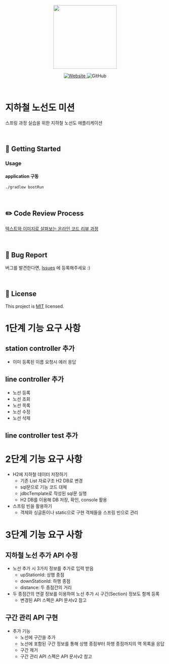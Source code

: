 <p align="center">
    <img width="200px;" src="https://raw.githubusercontent.com/woowacourse/atdd-subway-admin-frontend/master/images/main_logo.png"/>
</p>
<p align="center">
  <a href="https://techcourse.woowahan.com/c/Dr6fhku7" alt="woowacourse subway">
    <img alt="Website" src="https://img.shields.io/website?url=https%3A%2F%2Fedu.nextstep.camp%2Fc%2FR89PYi5H">
  </a>
  <img alt="GitHub" src="https://img.shields.io/github/license/woowacourse/atdd-subway-map">
</p>

<br>

# 지하철 노선도 미션
스프링 과정 실습을 위한 지하철 노선도 애플리케이션

<br>

## 🚀 Getting Started
### Usage
#### application 구동
```
./gradlew bootRun
```
<br>

## ✏️ Code Review Process
[텍스트와 이미지로 살펴보는 온라인 코드 리뷰 과정](https://github.com/next-step/nextstep-docs/tree/master/codereview)

<br>

## 🐞 Bug Report

버그를 발견한다면, [Issues](https://github.com/woowacourse/atdd-subway-map/issues) 에 등록해주세요 :)

<br>

## 📝 License

This project is [MIT](https://github.com/woowacourse/atdd-subway-map/blob/master/LICENSE) licensed.

# 1단계 기능 요구 사항
## station controller 추가
- 이미 등록된 이름 요청시 에러 응답

## line controller 추가
- 노선 등록
- 노선 조회
- 노선 목록
- 노선 수정
- 노선 삭제

## line controller test 추가

# 2단계 기능 요구 사항
- H2에 지하철 데이터 저장하기
   - 기존 List 자료구조 H2 DB로 변경
   - sql문으로 기능 코드 대체
   - jdbcTemplate로 작성된 sql문 실행
   - H2 DB를 이용해 DB 저장, 확인, console 활용
- 스프링 빈을 활용하기
   - 객체와 싱글톤이나 static으로 구현 객체들을 스프링 빈으로 관리

# 3단계 기능 요구 사항

## 지하철 노선 추가 API 수정
- 노선 추가 시 3가지 정보를 추가로 입력 받음
    - upStationId: 상행 종점
    - downStationId: 하행 종점
    - distance: 두 종점간의 거리
- 두 종점간의 연결 정보를 이용하여 노선 추가 시 구간(Section) 정보도 함께 등록
    - 변경된 API 스펙은 API 문서v2 참고

## 구간 관리 API 구현
- 추가 기능
    - 노선에 구간을 추가
    - 노선에 포함된 구간 정보를 통해 상행 종점부터 하행 종점까지의 역 목록을 응답
    - 구간 제거
    - 구간 관리 API 스펙은 API 문서v2 참고
